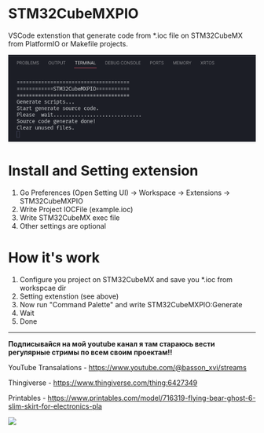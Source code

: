 # STM32CubeMXPIO

VSCode extenstion that generate code from *.ioc file on STM32CubeMX from PlatformIO or Makefile projects.


<img src="https://raw.githubusercontent.com/basson/STM32CubeMXPIO/main/priview/priview_1.png">

# Install and Setting extension

1. Go Preferences (Open Setting UI) -> Workspace -> Extensions -> STM32CubeMXPIO
2. Write Project IOCFile (example.ioc)
3. Write STM32CubeMX exec file
4. Other settings are optional


# How it's work

1. Configure you project on STM32CubeMX and save you *.ioc from workspcae dir
2. Setting extenstion (see above)
3. Now run "Command Palette" and write STM32CubeMXPIO:Generate
4. Wait
5. Done


---



**Подписывайся на мой youtube канал я там стараюсь вести регулярные стримы по всем своим проектам!!**

YouTube Transalations - https://www.youtube.com/@basson_xvi/streams

Thingiverse - https://www.thingiverse.com/thing:6427349

Printables - https://www.printables.com/model/716319-flying-bear-ghost-6-slim-skirt-for-electronics-pla

[![](https://www.buymeacoffee.com/assets/img/custom_images/orange_img.png)](https://www.buymeacoffee.com/basson)